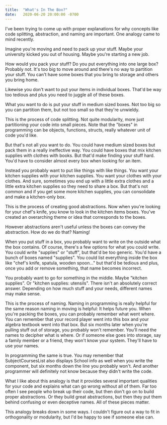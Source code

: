 ```yaml
---
title:  "What's In The Box?"
date:   2020-06-20 20:00:00 -0700
---
```


I've been trying to come up with proper explanations for why concepts
like code splitting, abstraction, and naming are important. One
analogy came to mind recently.

Imagine you're moving and need to pack up your stuff. Maybe your
university kicked you out of housing. Maybe you're starting a new job.

How would you pack your stuff? Do you put everything into one large
box? Probably not. It's too big to move around and there's no way to
partition your stuff. You can't have some boxes that you bring to
storage and others you bring home.

Likewise you don't want to put your items in individual boxes. That'd
be way too tedious and plus you need to juggle all of these boxes.

What you want to do is put your stuff in medium sized boxes. Not too
big so you can partition them, but not too small so that they're
unwieldy.

This is the process of code splitting. Not quite modularity, more just
partitioning your code into small pieces. Note that the "boxes" in
programming can be objects, functions, structs, really whatever unit
of code you'd like.

But that's not all you want to do. You could have medium sized boxes
but pack them in a really ineffective way. You could have boxes that
mix kitchen supplies with clothes with books. But that'd make finding
your stuff hard. You'd have to consider almost every box when looking
for an item.

Instead you probably want to put like things with like things. You
want your kitchen supplies with your kitchen supplies. You want your
clothes with your clothes. And sure, sometimes you end up with a
little extra clothes and a little extra kitchen supplies so they need
to share a box. But that's not common and if you get some more kitchen
supplies, you can consolidate and make a kitchen-only box.

This is the process of creating good abstractions. Now when you're
looking for your chef's knife, you know to look in the kitchen items
boxes. You've created an overarching theme or idea that corresponds to
the boxes.

However abstractions aren't useful unless the boxes can convey the
abstraction. How do we do that? Naming!

When you put stuff in a box, you probably want to write on the outside
what the box contains. Of course, there's a few options for what you
could write. You could write "supplies" or "stuff", but that'd be too
generic. You'd have a bunch of boxes named "supplies". You could list
everything inside the box like "chef's knife, spatula, wooden
spoon..." but that'd be tedious and plus, once you add or remove
something, that name becomes incorrect.

You probably want to go for something in the middle. Maybe "kitchen
supplies". Or "kitchen supplies: utensils". There isn't an absolutely
correct answer. Depending on how much stuff and your needs, different
names may make sense.

This is the process of naming. Naming in programming is really helpful
for the same reason naming in moving is helpful: It helps future
you. When you're packing the boxes, you can probably remember what
went where. You can remember that your record player went into this
box and your algebra textbook went into that box. But six months later
when you're pulling stuff out of storage, you probably won't
remember. You'll need the names to decipher what is where. Or if
someone else goes into storage, say a family member or a friend, they
won't know your system. They'll have to use your names.

In programming the same is true. You may remember that
SubjectCoursesList also displays School info as well when you write
the component, but six months down the line you probably won't. And
another programmer will definitely not know because they didn't write
the code.

What I like about this analogy is that it provides several important
qualities for your code and explains what can go wrong without all of
them. Far too often I see people who break up their code, but then
don't go on to build proper abstractions. Or they build great
abstractions, but then they put them behind confusing or even
deceptive names. All of these pieces matter.

This analogy breaks down in some ways. I couldn't figure out a way to
fit in orthogonality or modularity, but I'd be happy to see if someone
else can.

